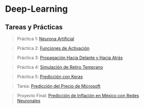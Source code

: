 # Deep-Learning

## Tareas y Prácticas

> Práctica 1: [Neurona Artificial](https://github.com/erickgt00/Deep-Learning/blob/main/Practicas/Neurona.ipynb)

> Práctica 2: [Funciones de Activación](https://github.com/erickgt00/Deep-Learning/blob/main/Practicas/Funciones_de_Activacion.ipynb) 

> Práctica 3: [Propagación Hacia Delante y Hacia Atrás](https://github.com/erickgt00/Deep-Learning/blob/main/Practicas/Propagacion_Hacia_Delante.ipynb)

> Práctica 4: [Simulación de Retiro Temprano](https://github.com/erickgt00/Deep-Learning/blob/main/Practicas/Simulacion.ipynb)

> Práctica 5: [Predicción con Keras](https://github.com/erickgt00/Deep-Learning/blob/main/Practicas/Prediccion_con_Keras.ipynb)

> Tarea: [Predicción del Precio de Microsoft](https://github.com/erickgt00/Deep-Learning/blob/main/Practicas/Prediccion_Microsoft.ipynb)

> Proyecto Final: [Predicción de Inflación en México con Redes Neuronales](https://github.com/erickgt00/Deep-Learning/blob/main/Practicas/ProyectoFinal.ipynb)
